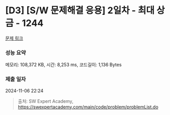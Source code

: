 # [D3] [S/W 문제해결 응용] 2일차 - 최대 상금 - 1244 

[문제 링크](https://swexpertacademy.com/main/code/problem/problemDetail.do?contestProbId=AV15Khn6AN0CFAYD) 

### 성능 요약

메모리: 108,372 KB, 시간: 8,253 ms, 코드길이: 1,136 Bytes

### 제출 일자

2024-11-06 22:24



> 출처: SW Expert Academy, https://swexpertacademy.com/main/code/problem/problemList.do